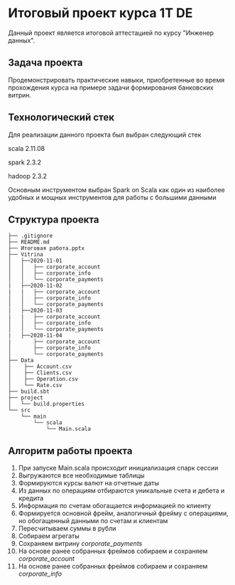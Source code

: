 # Итоговый проект курса 1T DE

Данный проект является итоговой аттестацией по курсу "Инженер данных".

## Задача проекта

Продемонстрировать практические навыки, приобретенные во время прохождения курса на примере задачи формирования банковских витрин.

## Технологический стек

Для реализации данного проекта был выбран следующий стек

scala 2.11.08

spark 2.3.2

hadoop 2.3.2

Основным инструментом выбран Spark on Scala как один из наиболее удобных и мощных инструментов для работы с большими данными
 

## Структура проекта 

    ├── .gitignore
    ├── README.md   
    ├── Итоговая работа.pptx
    ├── Vitrina
    │   ├──2020-11-01
    │   │   ├── corporate_account
    │   │   ├── corporate_info
    │   │   └── corporate_payments
    |   ├──2020-11-02
    |   |   ├── corporate_account
    │   │   ├── corporate_info
    │   │   └── corporate_payments
    |   ├──2020-11-03
    |   |   ├── corporate_account
    │   │   ├── corporate_info
    │   │   └── corporate_payments
    |   ├──2020-11-04
    |       ├── corporate_account
    │       ├── corporate_info
    │       └── corporate_payments
    ├── Data   
    │    ├── Account.csv
    │    ├── Clients.csv
    │    ├── Operation.csv
    │    └── Rate.csv 
    ├── build.sbt
    ├── project
    │   └── build.properties
    └── src
        └── main
            └── scala
                └── Main.scala
 
## Алгоритм работы проекта


1. При запуске Main.scala происходит инициализация спарк сессии
2. Выгружаются все необходимые таблицы
3. Формируются курсы валют на отчетные даты
4. Из данных по операциям отбираются уникальные счета и дебета и кредита
5. Информация по счетам обогащается информацией по клиенту
6. Формируется основной фрейм, аналогичный фрейму с операциями, но обогащенный данными по счетам и клиентам
7. Пересчитываем суммы в рубли
8. Собираем агрегаты
9. Сохраняем витрину _corporate_payments_
10. На основе ранее собранных фреймов собираем и сохраняем _corporate_account_
11. На основе ранее собранных фреймов собираем и сохраняем _corporate_info_

